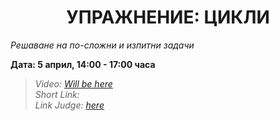 <h1 align="center">УПРАЖНЕНИЕ: ЦИКЛИ</h1>
<i>Решаване на по-сложни и изпитни задачи</i>
<br>

<p><b>Дата: 5 април, 14:00 - 17:00 часа</b></p>

<blockquote>
    <i>
        Video: <a href="#">Will be here</a>
    </i>
    <br>
    <i>
        Short Link:
    </i>
    <br>
    <i>
        Link Judge: <a href="https://judge.softuni.bg/Contests/Compete/Index/1164#0">here</a>
    </i>
</blockquote>
